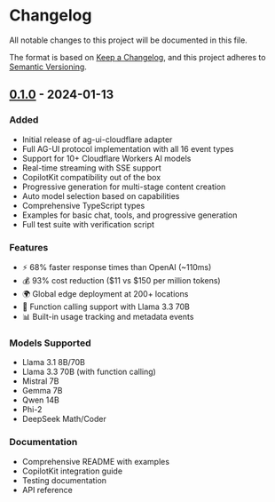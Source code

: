 # Changelog

All notable changes to this project will be documented in this file.

The format is based on [Keep a Changelog](https://keepachangelog.com/en/1.0.0/),
and this project adheres to [Semantic Versioning](https://semver.org/spec/v2.0.0.html).

## [0.1.0] - 2024-01-13

### Added
- Initial release of ag-ui-cloudflare adapter
- Full AG-UI protocol implementation with all 16 event types
- Support for 10+ Cloudflare Workers AI models
- Real-time streaming with SSE support
- CopilotKit compatibility out of the box
- Progressive generation for multi-stage content creation
- Auto model selection based on capabilities
- Comprehensive TypeScript types
- Examples for basic chat, tools, and progressive generation
- Full test suite with verification script

### Features
- ⚡ 68% faster response times than OpenAI (~110ms)
- 💰 93% cost reduction ($11 vs $150 per million tokens)
- 🌍 Global edge deployment at 200+ locations
- 🔧 Function calling support with Llama 3.3 70B
- 📊 Built-in usage tracking and metadata events

### Models Supported
- Llama 3.1 8B/70B
- Llama 3.3 70B (with function calling)
- Mistral 7B
- Gemma 7B
- Qwen 14B
- Phi-2
- DeepSeek Math/Coder

### Documentation
- Comprehensive README with examples
- CopilotKit integration guide
- Testing documentation
- API reference

[0.1.0]: https://github.com/audreyklammer/ag-ui-cloudflare/releases/tag/v0.1.0